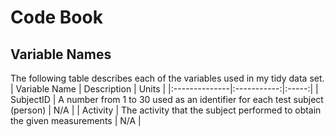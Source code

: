 Code Book
=========

## Variable Names
The following table describes each of the variables used in my tidy data set.  
| Variable Name | Description | Units |
|:--------------|:-----------:|:-----:|
| SubjectID | A number from 1 to 30 used as an identifier for each test subject (person) | N/A |
| Activity | The activity that the subject performed to obtain the given measurements | N/A |